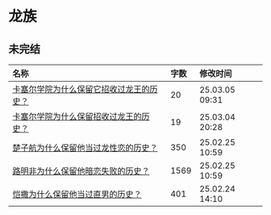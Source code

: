 # 龙族

## 未完结

|名称|字数|修改时间|
|:-|:-|:-|
|[卡塞尔学院为什么保留它招收过龙王的历史？](卡塞尔学院为什么保留它招收过龙王的历史？.md)|20|25.03.05 09:31|
|[卡塞尔学院为什么保留招收过龙王的历史？](卡塞尔学院为什么保留招收过龙王的历史？.md)|19|25.03.04 20:28|
|[楚子航为什么保留他当过龙性恋的历史？](楚子航为什么保留他当过龙性恋的历史？.md)|350|25.02.25 10:59|
|[路明非为什么保留他暗恋失败的历史？](路明非为什么保留他暗恋失败的历史？.md)|1569|25.02.25 10:59|
|[恺撒为什么保留他当过直男的历史？](恺撒为什么保留他当过直男的历史？.md)|401|25.02.24 14:10|
